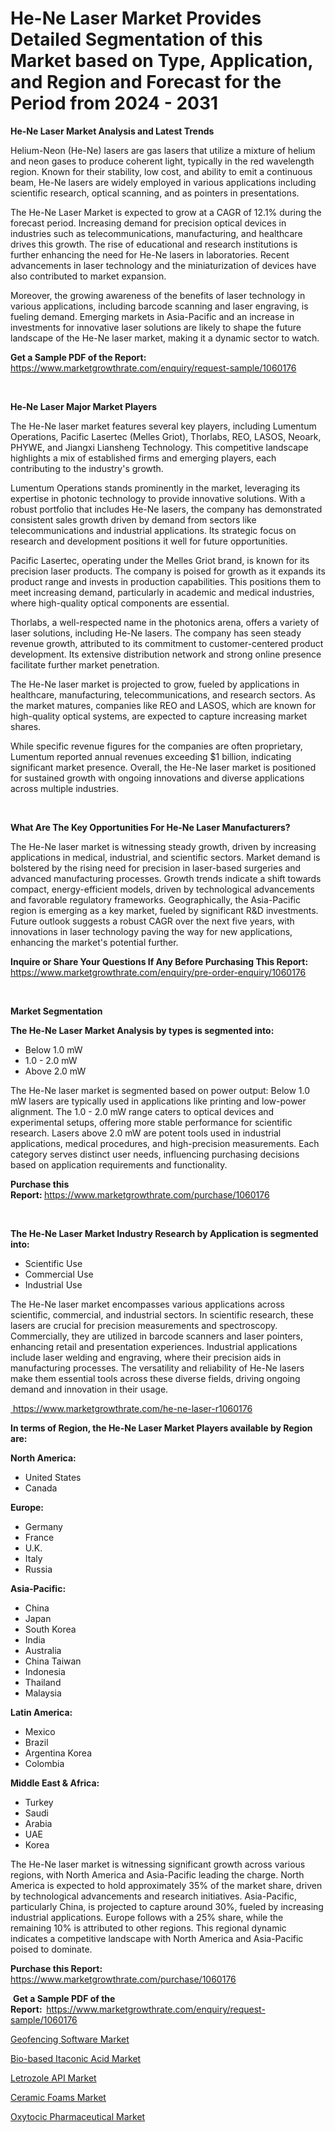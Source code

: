 <p><h1>He-Ne Laser Market Provides Detailed Segmentation of this Market based on Type, Application, and Region and Forecast for the Period from 2024 - 2031</h1></p><p><strong>He-Ne Laser Market Analysis and Latest Trends</strong></p>
<p><p>Helium-Neon (He-Ne) lasers are gas lasers that utilize a mixture of helium and neon gases to produce coherent light, typically in the red wavelength region. Known for their stability, low cost, and ability to emit a continuous beam, He-Ne lasers are widely employed in various applications including scientific research, optical scanning, and as pointers in presentations.</p><p>The He-Ne Laser Market is expected to grow at a CAGR of 12.1% during the forecast period. Increasing demand for precision optical devices in industries such as telecommunications, manufacturing, and healthcare drives this growth. The rise of educational and research institutions is further enhancing the need for He-Ne lasers in laboratories. Recent advancements in laser technology and the miniaturization of devices have also contributed to market expansion.</p><p>Moreover, the growing awareness of the benefits of laser technology in various applications, including barcode scanning and laser engraving, is fueling demand. Emerging markets in Asia-Pacific and an increase in investments for innovative laser solutions are likely to shape the future landscape of the He-Ne laser market, making it a dynamic sector to watch.</p></p>
<p><strong>Get a Sample PDF of the Report:&nbsp;</strong> <a href="https://www.marketgrowthrate.com/enquiry/request-sample/1060176">https://www.marketgrowthrate.com/enquiry/request-sample/1060176</a></p>
<p>&nbsp;</p>
<p><strong>He-Ne Laser Major Market Players</strong></p>
<p><p>The He-Ne laser market features several key players, including Lumentum Operations, Pacific Lasertec (Melles Griot), Thorlabs, REO, LASOS, Neoark, PHYWE, and Jiangxi Liansheng Technology. This competitive landscape highlights a mix of established firms and emerging players, each contributing to the industry's growth.</p><p>Lumentum Operations stands prominently in the market, leveraging its expertise in photonic technology to provide innovative solutions. With a robust portfolio that includes He-Ne lasers, the company has demonstrated consistent sales growth driven by demand from sectors like telecommunications and industrial applications. Its strategic focus on research and development positions it well for future opportunities.</p><p>Pacific Lasertec, operating under the Melles Griot brand, is known for its precision laser products. The company is poised for growth as it expands its product range and invests in production capabilities. This positions them to meet increasing demand, particularly in academic and medical industries, where high-quality optical components are essential.</p><p>Thorlabs, a well-respected name in the photonics arena, offers a variety of laser solutions, including He-Ne lasers. The company has seen steady revenue growth, attributed to its commitment to customer-centered product development. Its extensive distribution network and strong online presence facilitate further market penetration.</p><p>The He-Ne laser market is projected to grow, fueled by applications in healthcare, manufacturing, telecommunications, and research sectors. As the market matures, companies like REO and LASOS, which are known for high-quality optical systems, are expected to capture increasing market shares. </p><p>While specific revenue figures for the companies are often proprietary, Lumentum reported annual revenues exceeding $1 billion, indicating significant market presence. Overall, the He-Ne laser market is positioned for sustained growth with ongoing innovations and diverse applications across multiple industries.</p></p>
<p>&nbsp;</p>
<p><strong>What Are The Key Opportunities For He-Ne Laser Manufacturers?</strong></p>
<p><p>The He-Ne laser market is witnessing steady growth, driven by increasing applications in medical, industrial, and scientific sectors. Market demand is bolstered by the rising need for precision in laser-based surgeries and advanced manufacturing processes. Growth trends indicate a shift towards compact, energy-efficient models, driven by technological advancements and favorable regulatory frameworks. Geographically, the Asia-Pacific region is emerging as a key market, fueled by significant R&D investments. Future outlook suggests a robust CAGR over the next five years, with innovations in laser technology paving the way for new applications, enhancing the market's potential further.</p></p>
<p><strong>Inquire or Share Your Questions If Any Before Purchasing This Report:</strong> <a href="https://www.marketgrowthrate.com/enquiry/pre-order-enquiry/1060176">https://www.marketgrowthrate.com/enquiry/pre-order-enquiry/1060176</a></p>
<p>&nbsp;</p>
<p><strong>Market Segmentation</strong></p>
<p><strong>The He-Ne Laser Market Analysis by types is segmented into:</strong></p>
<p><ul><li>Below 1.0 mW</li><li>1.0 - 2.0 mW</li><li>Above 2.0 mW</li></ul></p>
<p><p>The He-Ne laser market is segmented based on power output: Below 1.0 mW lasers are typically used in applications like printing and low-power alignment. The 1.0 - 2.0 mW range caters to optical devices and experimental setups, offering more stable performance for scientific research. Lasers above 2.0 mW are potent tools used in industrial applications, medical procedures, and high-precision measurements. Each category serves distinct user needs, influencing purchasing decisions based on application requirements and functionality.</p></p>
<p><strong>Purchase this Report:&nbsp;</strong><a href="https://www.marketgrowthrate.com/purchase/1060176">https://www.marketgrowthrate.com/purchase/1060176</a></p>
<p>&nbsp;</p>
<p><strong>The He-Ne Laser Market Industry Research by Application is segmented into:</strong></p>
<p><ul><li>Scientific Use</li><li>Commercial Use</li><li>Industrial Use</li></ul></p>
<p><p>The He-Ne laser market encompasses various applications across scientific, commercial, and industrial sectors. In scientific research, these lasers are crucial for precision measurements and spectroscopy. Commercially, they are utilized in barcode scanners and laser pointers, enhancing retail and presentation experiences. Industrial applications include laser welding and engraving, where their precision aids in manufacturing processes. The versatility and reliability of He-Ne lasers make them essential tools across these diverse fields, driving ongoing demand and innovation in their usage.</p></p>
<p><a href="https://www.marketgrowthrate.com/he-ne-laser-r1060176">&nbsp;https://www.marketgrowthrate.com/he-ne-laser-r1060176</a></p>
<p><strong>In terms of Region, the He-Ne Laser Market Players available by Region are:</strong></p>
<p>
    <p> <strong> North America: </strong>
        <ul>
            <li>United States</li>
            <li>Canada</li>
        </ul>
        </p> 
    <p> <strong> Europe: </strong>
        <ul>
            <li>Germany</li>
            <li>France</li>
            <li>U.K.</li>
            <li>Italy</li>
            <li>Russia</li>
        </ul>
        </p> 
    <p> <strong> Asia-Pacific: </strong>
        <ul>
            <li>China</li>
            <li>Japan</li>
            <li>South Korea</li>
            <li>India</li>
            <li>Australia</li>
            <li>China Taiwan</li>
            <li>Indonesia</li>
            <li>Thailand</li>
            <li>Malaysia</li>
        </ul>
        </p> 
    <p> <strong> Latin America: </strong>
        <ul>
            <li>Mexico</li>
            <li>Brazil</li>
            <li>Argentina Korea</li>
            <li>Colombia</li>
        </ul>
        </p> 
    <p> <strong> Middle East & Africa: </strong>
        <ul>
            <li>Turkey</li>
            <li>Saudi</li>
            <li>Arabia</li>
            <li>UAE</li>
            <li>Korea</li>
        </ul>
    </p>
    </p>
<p><p>The He-Ne laser market is witnessing significant growth across various regions, with North America and Asia-Pacific leading the charge. North America is expected to hold approximately 35% of the market share, driven by technological advancements and research initiatives. Asia-Pacific, particularly China, is projected to capture around 30%, fueled by increasing industrial applications. Europe follows with a 25% share, while the remaining 10% is attributed to other regions. This regional dynamic indicates a competitive landscape with North America and Asia-Pacific poised to dominate.</p></p>
<p><strong>Purchase this Report: </strong><a href="https://www.marketgrowthrate.com/purchase/1060176">https://www.marketgrowthrate.com/purchase/1060176</a></p>
<p>&nbsp;<strong>Get a Sample PDF of the Report:&nbsp;&nbsp;</strong><a href="https://www.marketgrowthrate.com/enquiry/request-sample/1060176">https://www.marketgrowthrate.com/enquiry/request-sample/1060176</a></p>
<p><strong></strong></p>
<p><p><a href="https://www.linkedin.com/pulse/emerging-geofencing-software-market-opportunities-analysis-kocrc">Geofencing Software Market</a></p><p><a href="https://github.com/AKSHATREPORTPRIME/Market-Research-Report-List-6/blob/main/bio-based-itaconic-acid-market.md">Bio-based Itaconic Acid Market</a></p><p><a href="https://issuu.com/reportprime-2/docs/letrozole-api-market-size-2030.pptx_9dff2f430a8dbf">Letrozole API Market</a></p><p><a href="https://medium.com/@mdakibmia44_61224/insights-into-ceramic-foams-market-share-and-competitive-landscape-for-period-from-2024-to-2031-bc0c45af28e9">Ceramic Foams Market</a></p><p><a href="https://issuu.com/reportprime-2/docs/oxytocic-pharmaceutical-market-size_85459589217d4e">Oxytocic Pharmaceutical Market</a></p></p>